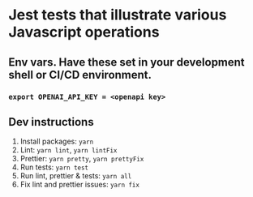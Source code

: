 # Jest tests that illustrate various Javascript operations

## Env vars. Have these set in your development shell or CI/CD environment.
### `export OPENAI_API_KEY = <openapi key>`

## Dev instructions
1. Install packages: `yarn`
2. Lint: `yarn lint`, `yarn lintFix`
3. Prettier: `yarn pretty`, `yarn prettyFix`
4. Run tests: `yarn test`
5. Run lint, prettier & tests: `yarn all`
6. Fix lint and prettier issues: `yarn fix`
